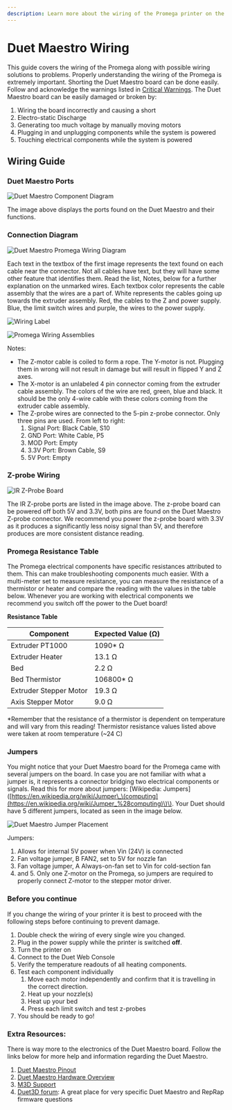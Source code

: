 ```yaml
---
description: Learn more about the wiring of the Promega printer on the Duet Maestro side.
---
```


# Duet Maestro Wiring

This guide covers the wiring of the Promega along with possible wiring solutions to problems. Properly understanding the wiring of the Promega is extremely important. Shorting the Duet Maestro board can be done easily. Follow and acknowledge the warnings listed in [Critical Warnings](https://m3d.gitbook.io/promega-docs/getting-started/critical-warnings-and-information). The Duet Maestro board can be easily damaged or broken by:

1. Wiring the board incorrectly and causing a short
2. Electro-static Discharge
3. Generating too much voltage by manually moving motors
4. Plugging in and unplugging components while the system is powered
5. Touching electrical components while the system is powered

## Wiring Guide

### Duet Maestro Ports

![Duet Maestro Component Diagram](../.gitbook/assets/7hdul5ufumywk6z6-duetcomponents.jfif)

The image above displays the ports found on the Duet Maestro and their functions.

### Connection Diagram

![Duet Maestro Promega Wiring Diagram](../.gitbook/assets/eegr4vx3jeacoiyn-guideswiringdiagram.png)

Each text in the textbox of the first image represents the text found on each cable near the connector. Not all cables have text, but they will have some other feature that identifies them. Read the list, Notes, below for a further explanation on the unmarked wires. Each textbox color represents the cable assembly that the wires are a part of. White represents the cables going up towards the extruder assembly. Red, the cables to the Z and power supply. Blue, the limit switch wires and purple, the wires to the power supply.

![Wiring Label](../.gitbook/assets/xuyunhhtrjxntxgo-wiringlabel.jpg)

![Promega Wiring Assemblies](../.gitbook/assets/75w5fdmofqhmwc8n-promegawiringassemblies.jpg)

Notes:

* The Z-motor cable is coiled to form a rope. The Y-motor is not. Plugging them in wrong will not result in damage but will result in flipped Y and Z axes.
* The X-motor is an unlabeled 4 pin connector coming from the extruder cable assembly. The colors of the wire are red, green, blue and black. It should be the only 4-wire cable with these colors coming from the extruder cable assembly.
* The Z-probe wires are connected to the 5-pin z-probe connector. Only three pins are used. From left to right:
  1. Signal Port: Black Cable, S10
  2. GND Port: White Cable, P5
  3. MOD Port: Empty
  4. 3.3V Port: Brown Cable, S9
  5. 5V Port: Empty

### Z-probe Wiring

![IR Z-Probe Board](../.gitbook/assets/phtkvdkc8hamidc4-irprobeports.jpg)

The IR Z-probe ports are listed in the image above. The z-probe board can be powered off both 5V and 3.3V, both pins are found on the Duet Maestro Z-probe connector. We recommend you power the z-probe board with 3.3V as it produces a significantly less noisy signal than 5V, and therefore produces are more consistent distance reading.

### Promega Resistance Table

The Promega electrical components have specific resistances attributed to them. This can make troubleshooting components much easier. With a multi-meter set to measure resistance, you can measure the resistance of a thermistor or heater and compare the reading with the values in the table below. Whenever you are working with electrical components we recommend you switch off the power to the Duet board!

**Resistance Table**

| Component | Expected Value \(Ω\) |
| --- | --- |
| Extruder PT1000 | 1090\* Ω |
| Extruder Heater | 13.1 Ω |
| Bed | 2.2 Ω |
| Bed Thermistor | 106800\* Ω |
| Extruder Stepper Motor | 19.3 Ω |
| Axis Stepper Motor | 9.0 Ω |

\*Remember that the resistance of a thermistor is dependent on temperature and will vary from this reading! Thermistor resistance values listed above were taken at room temperature \(~24 C\)

### Jumpers

You might notice that your Duet Maestro board for the Promega came with several jumpers on the board. In case you are not familiar with what a jumper is, it represents a connector bridging two electrical components or signals. Read this for more about jumpers: \[Wikipedia: Jumpers\]\([https://en.wikipedia.org/wiki/Jumper\_\(computing](https://en.wikipedia.org/wiki/Jumper_%28computing)\)\). Your Duet should have 5 different jumpers, located as seen in the image below.

![Duet Maestro Jumper Placement](../.gitbook/assets/w1auipj2zhq0fiku-duetmaestrojumpers.jpg)

Jumpers:

1. Allows for internal 5V power when Vin \(24V\) is connected
2. Fan voltage jumper, B FAN2, set to 5V for nozzle fan
3. Fan voltage jumper, A Always-on-fan set to Vin for cold-section fan
4. and 5. Only one Z-motor on the Promega, so jumpers are required to properly connect Z-motor to the stepper motor driver.

### Before you continue

If you change the wiring of your printer it is best to proceed with the following steps before continuing to prevent damage. 

1. Double check the wiring of every single wire you changed. 
2. Plug in the power supply while the printer is switched **off**. 
3. Turn the printer on 
4. Connect to the Duet Web Console 
5. Verify the temperature readouts of all heating components. 
6. Test each component individually
   1. Move each motor independently and confirm that it is travelling in the correct direction.
   2. Heat up your nozzle\(s\)
   3. Heat up your bed
   4. Press each limit switch and test z-probes
7. You should be ready to go!

### Extra Resources:

There is way more to the electronics of the Duet Maestro board. Follow the links below for more help and information regarding the Duet Maestro. 

1. [Duet Maestro Pinout](https://duet3d.dozuki.com/Wiki/Duet_2_Maestro_Wiring_Diagram) 
2. [Duet Maestro Hardware Overview](https://duet3d.dozuki.com/Wiki/Duet_2_Maestro_Hardware_Overview#Section_Wiring_and_pinout) 
3. [M3D Support](https://printm3d.com/support) 
4. [Duet3D forum](https://forum.duet3d.com/): A great place for very specific Duet Maestro and RepRap firmware questions

